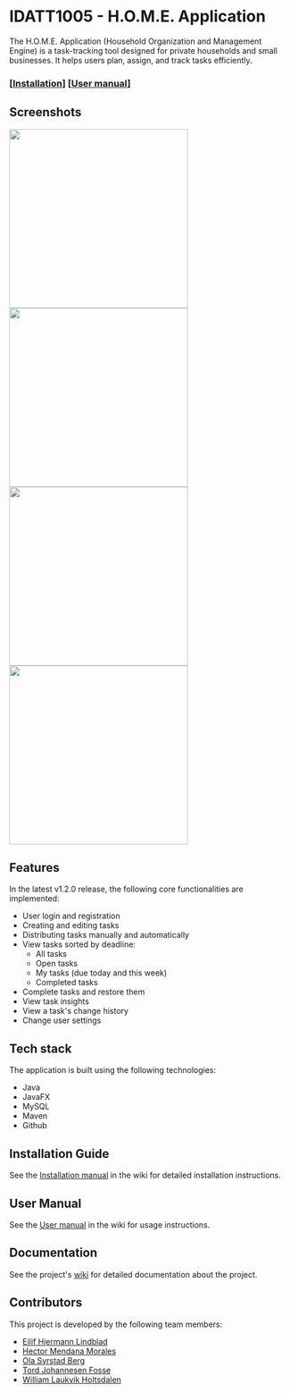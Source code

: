 # IDATT1005 - H.O.M.E. Application
The H.O.M.E. Application (Household Organization and Management Engine) is a task-tracking tool designed for private households and small businesses. It helps users plan, assign, and track tasks efficiently. 
### \[[Installation](https://github.com/NTNU-IDI/semester-project-2025-idatt1005_2025_group_7/wiki/Installation%20manual)] \[[User manual](https://github.com/NTNU-IDI/semester-project-2025-idatt1005_2025_group_7/wiki/User%20manual)]

## Screenshots
<img  src="https://github.com/user-attachments/assets/3cd289f3-458b-4327-aec8-c5e34a85d31b" style="width: 20rem; height: auto;">
<img  src="https://github.com/user-attachments/assets/85cef6ad-5a9b-4be8-8c86-e013d7c5be19" style="width: 20rem; height: auto;">
<img src="https://github.com/user-attachments/assets/7f4aa815-3d5e-45f5-9a35-61fd9bd7eae7" style="width: 20rem; height: auto;">
<img src="https://github.com/user-attachments/assets/c62e2d1a-23fa-42d7-a288-cb30d730757a" style="width: 20rem; height: auto;">

## Features
In the latest v1.2.0 release, the following core functionalities are implemented:
- User login and registration
- Creating and editing tasks
- Distributing tasks manually and automatically
- View tasks sorted by deadline:
  - All tasks
  - Open tasks
  - My tasks (due today and this week)
  - Completed tasks
- Complete tasks and restore them
- View task insights
- View a task's change history
- Change user settings

## Tech stack
The application is built using the following technologies:
- Java
- JavaFX
- MySQL
- Maven
- Github

## Installation Guide
See the [Installation manual](https://github.com/NTNU-IDI/semester-project-2025-idatt1005_2025_group_7/wiki/Installation%20manual) in the wiki for detailed installation instructions. 

## User Manual
See the [User manual](https://github.com/NTNU-IDI/semester-project-2025-idatt1005_2025_group_7/wiki/User%20manual) in the wiki for usage instructions. 

## Documentation
See the project's [wiki](https://github.com/NTNU-IDI/semester-project-2025-idatt1005_2025_group_7/wiki) for detailed documentation about the project.

## Contributors
This project is developed by the following team members:
- [Eilif Hjermann Lindblad](https://github.com/eilifhl)
- [Hector Mendana Morales](https://github.com/HectorMM5)
- [Ola Syrstad Berg](https://github.com/Ola-S-Berg)
- [Tord Johannesen Fosse](https://github.com/torfoz)
- [William Laukvik Holtsdalen](https://github.com/WilliamHoltsdalen)
